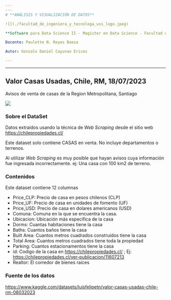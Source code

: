 ```yaml
---
---
# **ANÁLISIS Y VISUALIZACIÓN DE DATOS**

![](./facultad_de_ingeniera_y_tecnologa_uss_logo.jpeg)

**Software para Data Science II - Magíster en Data Science - Facultad de Ingeniería, Arquitectura y Diseño - Universidad San Sebastián**

Docente: Paulette N. Reyes Baeza

Autor: Gonzalo Daniel Cayunao Erices

---
```

---

## **Valor Casas Usadas, Chile, RM, 18/07/2023**
Avisos de venta de casas de la Region Metropolitana, Santiago

![](./dataset-cover.jpg)

### **Sobre el DataSet**
Datos extraídos usando la técnica de *Web Scraping* desde el sitio web https://chilepropiedades.cl/

Este dataset solo contiene CASAS en venta. No incluye departamentos o terrenos.

Al utilizar *Web Scraping* es muy posible que hayan avisos cuya información fue ingresada incorrectamente. ej: Una casa con 100 km2 de terreno.

### **Contenidos**
Este dataset contiene 12 columnas

- Price_CLP: Precio de casa en pesos chilenos (CLP)
- Price_UF: Precio de casa en unidades de fomento (UF)
- Price_USD: Precio de casa en dolares americanos (USD)
- Comuna: Comuna en la que se encuentra la casa.
- Ubicacion: Ubicación más específica de la casa
- Dorms: Cuantas habitaciones tiene la casa
- Baths: Cuantos baños tiene la casa
- Built Area: Cuantos metros cuadrados construidos tiene la casa
- Total Area: Cuantos metros cuadrados tiene toda la propiedad
- Parking: Cuantos estacionamentos tiene la casa
- id: Codigo de la casa en https://chilepropiedades.cl/ ; Ej: https://chilepropiedades.cl/ver-publicacion/11607213
- Realtor: El corredor de bienes raíces

### **Fuente de los datos**
https://www.kaggle.com/datasets/luisfelipetn/valor-casas-usadas-chile-rm-08032023
